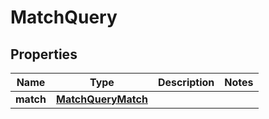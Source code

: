 # MatchQuery

## Properties
Name | Type | Description | Notes
------------ | ------------- | ------------- | -------------
**match** | [**MatchQueryMatch**](MatchQueryMatch.md) |  | 
